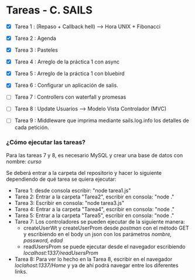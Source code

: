 # Tareas - C. SAILS

- [x] Tarea 1 : (Repaso + Callback hell) --> Hora UNIX + Fibonacci    
- [x] Tarea 2 : Agenda
- [x] Tarea 3 : Pasteles
- [x] Tarea 4 : Arreglo de la práctica 1 con async                     
- [x] Tarea 5 : Arreglo de la práctica 1 con bluebird
- [x] Tarea 6 : Configurar un aplicación de salis.
- [ ] Tarea 7 : Controllers con waterfall y promesas
- [ ] Tarea 8 : Update Usuarios --> Modelo Vista Controlador (MVC)
- [ ] Tarea 9 : Middleware que imprima mediante sails.log.info los detalles de cada petición.


### ¿Cómo ejecutar las tareas?

Para las tareas 7 y 8, es necesario MySQL y crear una base de datos con nombre: _curso_

Se deberá entrar a la carpeta del repositorio y hacer lo siguiente dependiendo de qué tarea se quiera ejecutar:

* Tarea 1:  desde consola escribir: "node tarea1.js"
* Tarea 2: Entrar a la carpeta "Tarea2", escribir en consola: "node ."
* Tarea 3: Escribir en consola: "node tarea3.js"
* Tarea 4: Entrar a la carpeta "Tarea4", escribir en consola: "node ."
* Tarea 5: Entrar a la carpeta "Tarea5", escribir en consola: "node ."
* Tarea 7: Los controladores se pueden ejecutar de la siguiente manera:
  * createUserWt y createUserProm desde _postman_ con el método GET y escribiendo en el body un json con los parámetros _nombre, password,      edad_
  * readUsersProm se puede ejecutar desde el navegador escribiendo _localhost:1337/readUsersProm_
* Tarea 8: Para ver lo hecho en la Tarea 8, escribir en el navegador _loclahost:1337/Home_ y ya de ahí podrá navegar entre los diferentes     links.
